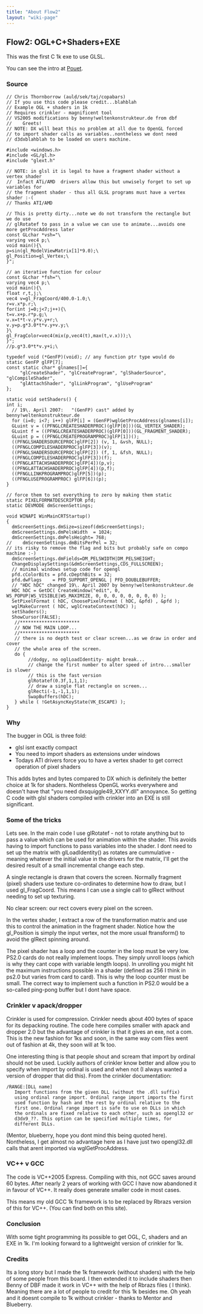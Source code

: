 ```yaml
---
title: "About Flow2"
layout: "wiki-page"
---
```


## Flow2: OGL+C+Shaders+EXE

This was the first C 1k exe to use GLSL.

You can see the intro at [Pouet](http://www.pouet.net/prod.php?which=30589 "http://www.pouet.net/prod.php?which=30589").

### Source

```
// Chris Thornborrow (auld/sek/taj/copabars)
// If you use this code please credit...blahblah
// Example OGL + shaders in 1k
// Requires crinkler - magnificent tool
// VS2005 modifications by benny!weltenkonstrukteur.de from dbf
//    Greets!
// NOTE: DX will beat this no problem at all due to OpenGL forced
// to import shader calls as variables..nontheless we dont need
// d3dxblahblah to be loaded on users machine.
```

```
#include <windows.h>
#include <GL/gl.h>
#include "glext.h"

// NOTE: in glsl it is legal to have a fragment shader without a vertex shader
//  Infact ATi/AMD  drivers allow this but unwisely forget to set up variables for
// the fragment shader - thus all GLSL programs must have a vertex shader :-(
// Thanks ATI/AMD
```

```
// This is pretty dirty...note we do not transform the rectangle but we do use
// glRotatef to pass in a value we can use to animate...avoids one more getProcAddress later
const GLchar *vsh="\
varying vec4 p;\
void main(){\
p=sin(gl_ModelViewMatrix[1]*9.0);\
gl_Position=gl_Vertex;\
}";
```

```
// an iterative function for colour
const GLchar *fsh="\
varying vec4 p;\
void main(){\
float r,t,j;\
vec4 v=gl_FragCoord/400.0-1.0;\
r=v.x*p.r;\
for(int j=0;j<7;j++){\
t=v.x+p.r*p.g;\
v.x=t*t-v.y*v.y+r;\
v.y=p.g*3.0*t*v.y+v.y;\
}\
gl_FragColor=vec4(mix(p,vec4(t),max(t,v.x)));\
}";
//p.g*3.0*t*v.y+i;\
```

```
typedef void (*GenFP)(void); // any function ptr type would do
static GenFP glFP[7];
const static char* glnames[]={
     "glCreateShader", "glCreateProgram", "glShaderSource", "glCompileShader", 
     "glAttachShader", "glLinkProgram", "glUseProgram"
};
```

```
static void setShaders() {
int i;
  // 19\. April 2007:	"(GenFP) cast" added by benny!weltenkonstrukteur.de
  for (i=0; i<7; i++) glFP[i] = (GenFP)wglGetProcAddress(glnames[i]);
  GLuint v = ((PFNGLCREATESHADERPROC)(glFP[0]))(GL_VERTEX_SHADER);
  GLuint f = ((PFNGLCREATESHADERPROC)(glFP[0]))(GL_FRAGMENT_SHADER);	
  GLuint p = ((PFNGLCREATEPROGRAMPROC)glFP[1])();
  ((PFNGLSHADERSOURCEPROC)glFP[2]) (v, 1, &vsh, NULL);
  ((PFNGLCOMPILESHADERPROC)glFP[3])(v);
  ((PFNGLSHADERSOURCEPROC)glFP[2]) (f, 1, &fsh, NULL);
  ((PFNGLCOMPILESHADERPROC)glFP[3])(f);
  ((PFNGLATTACHSHADERPROC)glFP[4])(p,v);
  ((PFNGLATTACHSHADERPROC)glFP[4])(p,f);
  ((PFNGLLINKPROGRAMPROC)glFP[5])(p);
  ((PFNGLUSEPROGRAMPROC) glFP[6])(p);
}
```

```
// force them to set everything to zero by making them static
static PIXELFORMATDESCRIPTOR pfd;
static DEVMODE dmScreenSettings;
```

```
void WINAPI WinMainCRTStartup()
{
  dmScreenSettings.dmSize=sizeof(dmScreenSettings);		
  dmScreenSettings.dmPelsWidth	= 1024;
  dmScreenSettings.dmPelsHeight= 768;
// 	  dmScreenSettings.dmBitsPerPel	= 32;
// its risky to remove the flag and bits but probably safe on compo machine :-)
  dmScreenSettings.dmFields=DM_PELSWIDTH|DM_PELSHEIGHT;
  ChangeDisplaySettings(&dmScreenSettings,CDS_FULLSCREEN);  
  // minimal windows setup code for opengl  
  pfd.cColorBits = pfd.cDepthBits = 32;
  pfd.dwFlags    = PFD_SUPPORT_OPENGL | PFD_DOUBLEBUFFER;	
  // "HDC hDC" changed 19\. April 2007 by benny!weltenkonstrukteur.de
  HDC hDC = GetDC( CreateWindow("edit", 0, WS_POPUP|WS_VISIBLE|WS_MAXIMIZE, 0, 0, 0, 0, 0, 0, 0, 0) );
  SetPixelFormat ( hDC, ChoosePixelFormat ( hDC, &pfd) , &pfd );
  wglMakeCurrent ( hDC, wglCreateContext(hDC) );
  setShaders();
  ShowCursor(FALSE); 
   //**********************
   // NOW THE MAIN LOOP...
   //**********************
   // there is no depth test or clear screen...as we draw in order and cover
   // the whole area of the screen.
   do {
        //dodgy, no oglLoadIdentity- might break...
        // change the first number to alter speed of intro...smaller is slower
        // this is the fast version
        glRotatef(0.3f,1,1,1);
        // draw a single flat rectangle on screen...
        glRecti(-1,-1,1,1);
        SwapBuffers(hDC);
   } while ( !GetAsyncKeyState(VK_ESCAPE) );   
}
```

### Why

The bugger in OGL is three fold:

*   glsl isnt exactly compact
*   You need to import shaders as extensions under windows
*   Todays ATI drivers force you to have a vertex shader to get correct operation of pixel shaders

This adds bytes and bytes compared to DX which is definitely the better choice at 1k for shaders. Nontheless OpenGL works everywhere and doesn't have that "you need dxsquiggle49_XXYY.dll" annoyance. So getting C code with glsl shaders compiled with crinkler into an EXE is still significant.

### Some of the tricks

Lets see. In the main code I use glRotatef - not to rotate anything but to pass a value which can be used for animation within the shader. This avoids having to import functions to pass variables into the shader. I dont need to set up the matrix with glLoadIdentity() as rotates are cummulative - meaning whatever the initial value in the drivers for the matrix, I'll get the desired result of a small incremental change each step.

A single rectangle is drawn that covers the screen. Normally fragment (pixel) shaders use texture co-ordinates to determine how to draw, but I used gl_FragCoord. This means I can use a single call to glRect without needing to set up texturing.

No clear screen: our rect covers every pixel on the screen.

In the vertex shader, I extract a row of the transformation matrix and use this to control the animation in the fragment shader. Notice how the gl_Position is simply the input vertex, not the more usual ftransform() to avoid the glRect spinning around.

The pixel shader has a loop and the counter in the loop must be very low. PS2.0 cards do not really implement loops. They simply unroll loops (which is why they cant cope with variable length loops). In unrolling you might hit the maximum instructions possible in a shader (defined as 256 I think in ps2.0 but varies from card to card). This is why the loop counter must be small. The correct way to implement such a function in PS2.0 would be a so-called ping-pong buffer but I dont have space.

### Crinkler v apack/dropper

Crinkler is used for compression. Crinkler needs ąbout 400 bytes of space for its depacking routine. The code here compiles smaller with apack and dropper 2.0 but the advantage of crinkler is that it gives an exe, not a com. This is the new fashion for 1ks and soon, in the same way com files went out of fashion at 4k, they soon will at 1k too.

One interesting thing is that people shout and scream that import by ordinal should not be used. Luckily authors of crinkler know better and allow you to specify when import by ordinal is used and when not (I always wanted a version of dropper that did this). From the crinkler documentation:

```
/RANGE:[DLL name]
   Import functions from the given DLL (without the .dll suffix)
   using ordinal range import. Ordinal range import imports the first
   used function by hash and the rest by ordinal relative to the
   first one. Ordinal range import is safe to use on DLLs in which
   the ordinals are fixed relative to each other, such as opengl32 or
   d3dx9_??. This option can be specified multiple times, for
   different DLLs.
```

(Mentor, blueberry, hope you dont mind this being quoted here). Nontheless, I get almost no advantage here as I have just two opengl32.dll calls that arent imported via wglGetProcAddress.

### VC++ v GCC

The code is VC++2005 Express. Compiling with this, not GCC saves around 60 bytes. After nearly 2 years of working with GCC I have now abandoned it in favour of VC++. It really does generate smaller code in most cases.

This means my old GCC 1k framework is to be replaced by Rbrazs version of this for VC++. (You can find both on this site).

### Conclusion

With some tight programming its possible to get OGL, C, shaders and an EXE in 1k. I'm looking forward to a lightweight version of crinkler for 1k.

### Credits

Its a long story but I made the 1k framework (without shaders) with the help of some people from this board. I then extended it to include shaders then Benny of DBF made it work in VC++ with the help of Rbrazs files ( I think). Meaning there are a lot of people to credit for this 1k besides me. Oh yeah and it doesnt compile to 1k without crinkler - thanks to Mentor and Blueberry.
